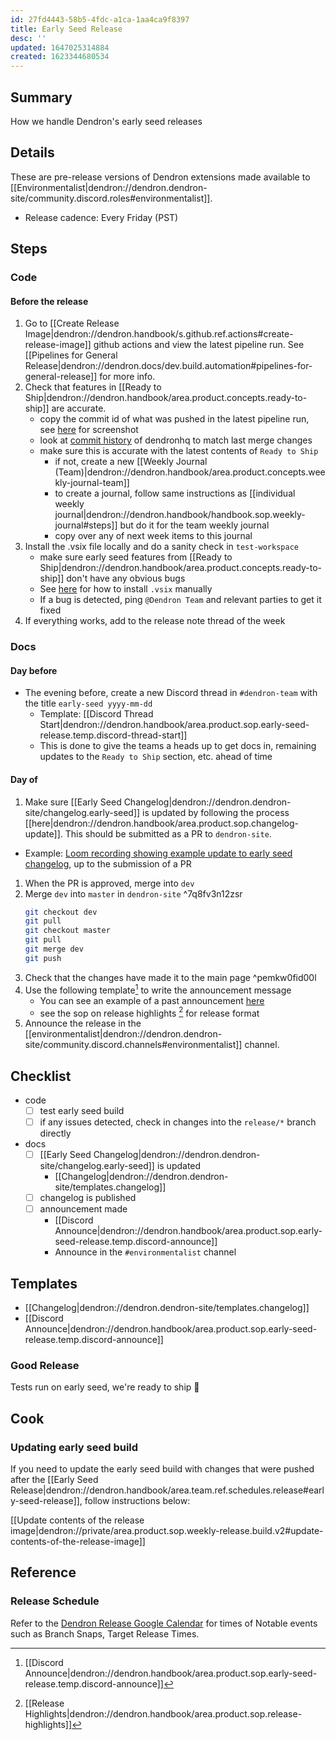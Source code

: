 ```yaml
---
id: 27fd4443-58b5-4fdc-a1ca-1aa4ca9f8397
title: Early Seed Release
desc: ''
updated: 1647025314884
created: 1623344680534
---
```


## Summary
How we handle Dendron's early seed releases

## Details

These are pre-release versions of Dendron extensions made available to [[Environmentalist|dendron://dendron.dendron-site/community.discord.roles#environmentalist]].

- Release cadence: Every Friday (PST)

## Steps

### Code

#### Before the release
1. Go to [[Create Release Image|dendron://dendron.handbook/s.github.ref.actions#create-release-image]] github actions and view the latest pipeline run. See [[Pipelines for General Release|dendron://dendron.docs/dev.build.automation#pipelines-for-general-release]] for more info.
1. Check that features in [[Ready to Ship|dendron://dendron.handbook/area.product.concepts.ready-to-ship]] are accurate. 
    - copy the commit id of what was pushed in the latest pipeline run, see [here](https://www.loom.com/i/5e945dfecf4b4ee487a13ec8338f0127) for screenshot
    - look at [commit history](https://github.com/dendronhq/dendron/commits/master) of dendronhq to match last merge changes
    - make sure this is accurate with the latest contents of `Ready to Ship`
        - if not, create a new [[Weekly Journal (Team)|dendron://dendron.handbook/area.product.concepts.weekly-journal-team]]
        - to create a journal, follow same instructions as [[individual weekly journal|dendron://dendron.handbook/handbook.sop.weekly-journal#steps]] but do it for the team weekly journal
        - copy over any of next week items to this journal 
1. Install the .vsix file locally and do a sanity check in `test-workspace` 
    - make sure early seed features from [[Ready to Ship|dendron://dendron.handbook/area.product.concepts.ready-to-ship]] don't have any obvious bugs
    - See [here](https://stackoverflow.com/questions/42017617/how-to-install-vs-code-extension-manually) for how to install `.vsix` manually
    - If a bug is detected, ping `@Dendron Team` and relevant parties to get it fixed 
1. If everything works, add to the release note thread of the week 

### Docs

#### Day before

- The evening before, create a new Discord thread in `#dendron-team` with the title `early-seed yyyy-mm-dd`
  - Template: [[Discord Thread Start|dendron://dendron.handbook/area.product.sop.early-seed-release.temp.discord-thread-start]]
  - This is done to give the teams a heads up to get docs in, remaining updates to the `Ready to Ship` section, etc. ahead of time

#### Day of

1. Make sure [[Early Seed Changelog|dendron://dendron.dendron-site/changelog.early-seed]] is updated by following the process [[here|dendron://dendron.handbook/area.product.sop.changelog-update]]. This should be submitted as a PR to `dendron-site`.
  - Example: [Loom recording showing example update to early seed changelog](https://www.loom.com/share/60f9c2918c32433c8f3afb237144b870), up to the submission of a PR
1. When the PR is approved, merge into `dev`
1. Merge `dev` into `master` in `dendron-site` ^7q8fv3n12zsr
    ```sh
    git checkout dev
    git pull
    git checkout master
    git pull
    git merge dev
    git push
    ```
1. Check that the changes have made it to the main page ^pemkw0fid00l
1. Use the following template[^1] to write the announcement message
    - You can see an example of a past announcement [here](https://discord.com/channels/717965437182410783/771518214558449685/878434754918228031)
    - see the sop on release highlights [^4] for release format
1. Announce the release in the [[environmentalist|dendron://dendron.dendron-site/community.discord.channels#environmentalist]] channel.

## Checklist
- code
    - [ ] test early seed build
    - [ ] if any issues detected, check in changes into the `release/*` branch directly

- docs
    - [ ] [[Early Seed Changelog|dendron://dendron.dendron-site/changelog.early-seed]] is updated
      - [[Changelog|dendron://dendron.dendron-site/templates.changelog]]
    - [ ] changelog is published
    - [ ] announcement made
      - [[Discord Announce|dendron://dendron.handbook/area.product.sop.early-seed-release.temp.discord-announce]]
      - Announce in the `#environmentalist` channel

## Templates

- [[Changelog|dendron://dendron.dendron-site/templates.changelog]]
- [[Discord Announce|dendron://dendron.handbook/area.product.sop.early-seed-release.temp.discord-announce]]

### Good Release

Tests run on early seed, we're ready to ship 🌱

## Cook

### Updating early seed build

If you need to update the early seed build with changes that were pushed after the [[Early Seed Release|dendron://dendron.handbook/area.team.ref.schedules.release#early-seed-release]], follow instructions below:

[[Update contents of the release image|dendron://private/area.product.sop.weekly-release.build.v2#update-contents-of-the-release-image]]

## Reference

### Release Schedule 

Refer to the [Dendron Release Google Calendar](https://calendar.google.com/calendar/u/1?cid=Y19jcjFwNnNhOHUzYzgzY2Q4ZTR0dmd1ZHU3NEBncm91cC5jYWxlbmRhci5nb29nbGUuY29t) for times of Notable events such as Branch Snaps, Target Release Times.


[^1]: [[Discord Announce|dendron://dendron.handbook/area.product.sop.early-seed-release.temp.discord-announce]]
[^2]: [[Update Changelog|dendron://dendron.dendron-site/changelog]]
[^3]: [[Team Announce|dendron://dendron.handbook/area.product.sop.early-seed-release.temp.team-announce]]
[^4]: [[Release Highlights|dendron://dendron.handbook/area.product.sop.release-highlights]]
